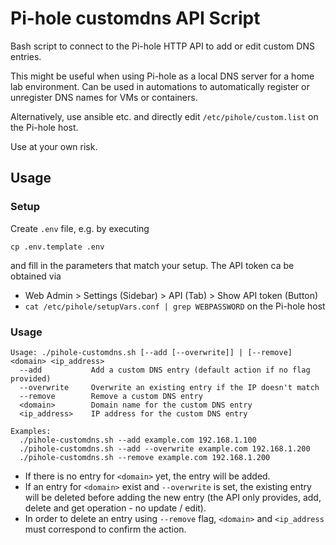 # Pi-hole customdns API Script

Bash script to connect to the Pi-hole HTTP API to add or edit custom DNS entries.

This might be useful when using Pi-hole as a local DNS server for a home lab environment. Can be used in automations to automatically register or unregister DNS names for VMs or containers.

Alternatively, use ansible etc. and directly edit `/etc/pihole/custom.list` on the Pi-hole host.

Use at your own risk.

## Usage

### Setup

Create `.env` file, e.g. by executing
```
cp .env.template .env
```
and fill in the parameters that match your setup. The API token ca be obtained via
- Web Admin > Settings (Sidebar) > API (Tab) > Show API token (Button)
- `cat /etc/pihole/setupVars.conf | grep WEBPASSWORD` on the Pi-hole host

### Usage

```
Usage: ./pihole-customdns.sh [--add [--overwrite]] | [--remove] <domain> <ip_address>
  --add           Add a custom DNS entry (default action if no flag provided)
  --overwrite     Overwrite an existing entry if the IP doesn't match
  --remove        Remove a custom DNS entry
  <domain>        Domain name for the custom DNS entry
  <ip_address>    IP address for the custom DNS entry

Examples:
  ./pihole-customdns.sh --add example.com 192.168.1.100
  ./pihole-customdns.sh --add --overwrite example.com 192.168.1.200
  ./pihole-customdns.sh --remove example.com 192.168.1.200
```

- If there is no entry for `<domain>` yet, the entry will be added.
- If an entry for `<domain>` exist and `--overwrite` is set, the existing entry will be deleted before adding the new entry (the API only provides, add, delete and get operation - no update / edit). 
- In order to delete an entry using `--remove` flag, `<domain>` and `<ip_address` must correspond to confirm the action.

